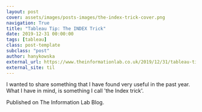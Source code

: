 ```yaml
---
layout: post
cover: assets/images/posts-images/the-index-trick-cover.png
navigation: True
title: "Tableau Tip: The INDEX Trick"
date: 2019-12-31 00:00:00
tags: [tableau]
class: post-template
subclass: "post"
author: hanykowska
external_url: https://www.theinformationlab.co.uk/2019/12/31/tableau-tip-the-index-trick/
external_site: til
---
```


I wanted to share something that I have found very useful in the past year. What I have in mind, is something I call 'the Index trick'.

Published on The Information Lab Blog.
